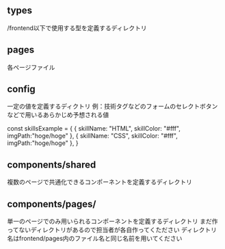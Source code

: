 ## types
/frontend以下で使用する型を定義するディレクトリ

## pages
各ページファイル

## config
一定の値を定義するディクトリ
例：技術タグなどのフォームのセレクトボタンなどで用いるあらかじめ予想される値

const skillsExample = {
    {
        skillName: "HTML",
        skillColor: "#fff",
        imgPath:"hoge/hoge"
    },
    {
        skillName: "CSS",
        skillColor: "#fff",
        imgPath:"hoge/hoge"
    },
}

## components/shared
複数のページで共通化できるコンポーネントを定義するディレクトリ

## components/pages/
単一のページでのみ用いられるコンポーネントを定義するディレクトリ
まだ作ってないディレクトリがあるので担当者が各自作ってくたださい
ディレクトリ名はfrontend/pages内のファイル名と同じ名前を用いてください